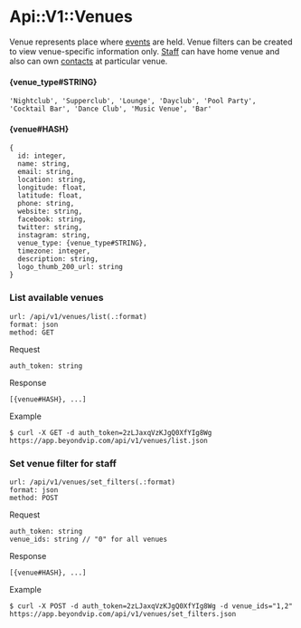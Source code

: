 # Api::V1::Venues
Venue represents place where [events](/api/events.md) are held. Venue filters
 can be created to view venue-specific information only. [Staff](/api/users.md)
 can have home venue and also can own [contacts](/api/contacts.md) at particular
 venue.

#### {venue_type#STRING}
    'Nightclub', 'Supperclub', 'Lounge', 'Dayclub', 'Pool Party', 'Cocktail Bar', 'Dance Club', 'Music Venue', 'Bar'

#### {venue#HASH}
    {
      id: integer,
      name: string,
      email: string,
      location: string,
      longitude: float,
      latitude: float,
      phone: string,
      website: string,
      facebook: string,
      twitter: string,
      instagram: string,
      venue_type: {venue_type#STRING},
      timezone: integer,
      description: string,
      logo_thumb_200_url: string
    }

### List available venues
    url: /api/v1/venues/list(.:format)
    format: json
    method: GET

  Request

    auth_token: string

  Response

    [{venue#HASH}, ...]

  Example

    $ curl -X GET -d auth_token=2zLJaxqVzKJgQ0XfYIg8Wg https://app.beyondvip.com/api/v1/venues/list.json

### Set venue filter for staff
    url: /api/v1/venues/set_filters(.:format)
    format: json
    method: POST

  Request

    auth_token: string
    venue_ids: string // "0" for all venues

  Response

    [{venue#HASH}, ...]

  Example

    $ curl -X POST -d auth_token=2zLJaxqVzKJgQ0XfYIg8Wg -d venue_ids="1,2" https://app.beyondvip.com/api/v1/venues/set_filters.json
